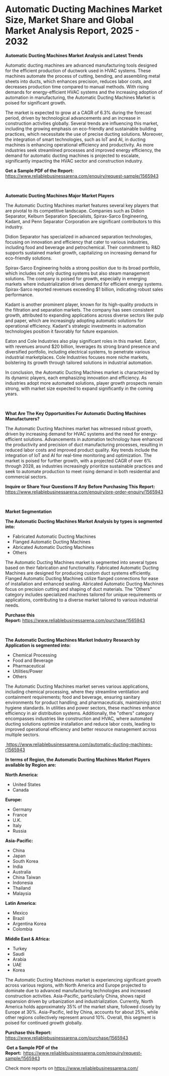 <p><h1>Automatic Ducting Machines Market Size, Market Share and Global Market Analysis Report, 2025 - 2032</h1></p><p><strong>Automatic Ducting Machines Market Analysis and Latest Trends</strong></p>
<p><p>Automatic ducting machines are advanced manufacturing tools designed for the efficient production of ductwork used in HVAC systems. These machines automate the process of cutting, bending, and assembling metal sheets into ducts, which enhances precision, reduces labor costs, and decreases production time compared to manual methods. With rising demands for energy-efficient HVAC systems and the increasing adoption of automation in manufacturing, the Automatic Ducting Machines Market is poised for significant growth.</p><p>The market is expected to grow at a CAGR of 6.3% during the forecast period, driven by technological advancements and an increase in construction activities globally. Several trends are influencing this market, including the growing emphasis on eco-friendly and sustainable building practices, which necessitate the use of precise ducting solutions. Moreover, the integration of smart technologies, such as IoT and AI, in ducting machines is enhancing operational efficiency and productivity. As more industries seek streamlined processes and improved energy efficiency, the demand for automatic ducting machines is projected to escalate, significantly impacting the HVAC sector and construction industry.</p></p>
<p><strong>Get a Sample PDF of the Report:&nbsp;</strong> <a href="https://www.reliablebusinessarena.com/enquiry/request-sample/1565943?utm_campaign=2819&utm_medium=2&utm_source=Github&utm_content=ia&utm_term=11042025&utm_id=automatic-ducting-machines">https://www.reliablebusinessarena.com/enquiry/request-sample/1565943</a></p>
<p>&nbsp;</p>
<p><strong>Automatic Ducting Machines Major Market Players</strong></p>
<p><p>The Automatic Ducting Machines market features several key players that are pivotal to its competitive landscape. Companies such as Didion Separator, Kelburn Separation Specialists, Spirax-Sarco Engineering, Kadant, and Penn Separator Corporation are significant contributors to this industry.</p><p>Didion Separator has specialized in advanced separation technologies, focusing on innovation and efficiency that cater to various industries, including food and beverage and petrochemical. Their commitment to R&D supports sustained market growth, capitalizing on increasing demand for eco-friendly solutions. </p><p>Spirax-Sarco Engineering holds a strong position due to its broad portfolio, which includes not only ducting systems but also steam management solutions. The company is poised for growth, especially in emerging markets where industrialization drives demand for efficient energy systems. Spirax-Sarco reported revenues exceeding $1 billion, indicating robust sales performance.</p><p>Kadant is another prominent player, known for its high-quality products in the filtration and separation markets. The company has seen consistent growth, attributed to expanding applications across diverse sectors like pulp and paper, which are increasingly adopting automatic solutions for operational efficiency. Kadant's strategic investments in automation technologies position it favorably for future expansion.</p><p>Eaton and Cole Industries also play significant roles in this market. Eaton, with revenues around $20 billion, leverages its strong brand presence and diversified portfolio, including electrical systems, to penetrate various industrial marketplaces. Cole Industries focuses more niche markets, bolstering its growth through tailored solutions in industrial automation.</p><p>In conclusion, the Automatic Ducting Machines market is characterized by its dynamic players, each emphasizing innovation and efficiency. As industries adopt more automated solutions, player growth prospects remain strong, with market size expected to expand significantly in the coming years.</p></p>
<p>&nbsp;</p>
<p><strong>What Are The Key Opportunities For Automatic Ducting Machines Manufacturers?</strong></p>
<p><p>The Automatic Ducting Machines market has witnessed robust growth, driven by increasing demand for HVAC systems and the need for energy-efficient solutions. Advancements in automation technology have enhanced the productivity and precision of duct manufacturing processes, resulting in reduced labor costs and improved product quality. Key trends include the integration of IoT and AI for real-time monitoring and optimization. The market is poised for further growth, with a projected CAGR of over 6% through 2028, as industries increasingly prioritize sustainable practices and seek to automate production to meet rising demand in both residential and commercial sectors.</p></p>
<p><strong>Inquire or Share Your Questions If Any Before Purchasing This Report:</strong> <a href="https://www.reliablebusinessarena.com/enquiry/pre-order-enquiry/1565943?utm_campaign=2819&utm_medium=2&utm_source=Github&utm_content=ia&utm_term=11042025&utm_id=automatic-ducting-machines">https://www.reliablebusinessarena.com/enquiry/pre-order-enquiry/1565943</a></p>
<p>&nbsp;</p>
<p><strong>Market Segmentation</strong></p>
<p><strong>The Automatic Ducting Machines Market Analysis by types is segmented into:</strong></p>
<p><ul><li>Fabricated Automatic Ducting Machines</li><li>Flanged Automatic Ducting Machines</li><li>Abricated Automatic Ducting Machines</li><li>Others</li></ul></p>
<p><p>The Automatic Ducting Machines market is segmented into several types based on their fabrication and functionality. Fabricated Automatic Ducting Machines are designed for producing custom duct systems efficiently. Flanged Automatic Ducting Machines utilize flanged connections for ease of installation and enhanced sealing. Abricated Automatic Ducting Machines focus on precision cutting and shaping of duct materials. The "Others" category includes specialized machines tailored for unique requirements or applications, contributing to a diverse market tailored to various industrial needs.</p></p>
<p><strong>Purchase this Report:&nbsp;</strong><a href="https://www.reliablebusinessarena.com/purchase/1565943?utm_campaign=2819&utm_medium=2&utm_source=Github&utm_content=ia&utm_term=11042025&utm_id=automatic-ducting-machines">https://www.reliablebusinessarena.com/purchase/1565943</a></p>
<p>&nbsp;</p>
<p><strong>The Automatic Ducting Machines Market Industry Research by Application is segmented into:</strong></p>
<p><ul><li>Chemical Processing</li><li>Food and Beverage</li><li>Pharmaceutical</li><li>Utilities/Power</li><li>Others</li></ul></p>
<p><p>The Automatic Ducting Machines market serves various applications, including chemical processing, where they streamline ventilation and containment requirements; food and beverage, ensuring sanitary environments for product handling; and pharmaceuticals, maintaining strict hygiene standards. In utilities and power sectors, these machines enhance efficiency in air distribution systems. Additionally, the "others" category encompasses industries like construction and HVAC, where automated ducting solutions optimize installation and reduce labor costs, leading to improved operational efficiency and better resource management across multiple sectors.</p></p>
<p><a href="https://www.reliablebusinessarena.com/automatic-ducting-machines-r1565943?utm_campaign=2819&utm_medium=2&utm_source=Github&utm_content=ia&utm_term=11042025&utm_id=automatic-ducting-machines">&nbsp;https://www.reliablebusinessarena.com/automatic-ducting-machines-r1565943</a></p>
<p><strong>In terms of Region, the Automatic Ducting Machines Market Players available by Region are:</strong></p>
<p>
    <p> <strong> North America: </strong>
        <ul>
            <li>United States</li>
            <li>Canada</li>
        </ul>
        </p> 
    <p> <strong> Europe: </strong>
        <ul>
            <li>Germany</li>
            <li>France</li>
            <li>U.K.</li>
            <li>Italy</li>
            <li>Russia</li>
        </ul>
        </p> 
    <p> <strong> Asia-Pacific: </strong>
        <ul>
            <li>China</li>
            <li>Japan</li>
            <li>South Korea</li>
            <li>India</li>
            <li>Australia</li>
            <li>China Taiwan</li>
            <li>Indonesia</li>
            <li>Thailand</li>
            <li>Malaysia</li>
        </ul>
        </p> 
    <p> <strong> Latin America: </strong>
        <ul>
            <li>Mexico</li>
            <li>Brazil</li>
            <li>Argentina Korea</li>
            <li>Colombia</li>
        </ul>
        </p> 
    <p> <strong> Middle East & Africa: </strong>
        <ul>
            <li>Turkey</li>
            <li>Saudi</li>
            <li>Arabia</li>
            <li>UAE</li>
            <li>Korea</li>
        </ul>
    </p>
    </p>
<p><p>The Automatic Ducting Machines market is experiencing significant growth across various regions, with North America and Europe projected to dominate due to advanced manufacturing technologies and increased construction activities. Asia-Pacific, particularly China, shows rapid expansion driven by urbanization and industrialization. Currently, North America holds approximately 35% of the market share, followed closely by Europe at 30%. Asia-Pacific, led by China, accounts for about 25%, while other regions collectively represent around 10%. Overall, this segment is poised for continued growth globally.</p></p>
<p><strong>Purchase this Report: </strong><a href="https://www.reliablebusinessarena.com/purchase/1565943?utm_campaign=2819&utm_medium=2&utm_source=Github&utm_content=ia&utm_term=11042025&utm_id=automatic-ducting-machines">https://www.reliablebusinessarena.com/purchase/1565943</a></p>
<p>&nbsp;<strong>Get a Sample PDF of the Report:&nbsp;&nbsp;</strong><a href="https://www.reliablebusinessarena.com/enquiry/request-sample/1565943?utm_campaign=2819&utm_medium=2&utm_source=Github&utm_content=ia&utm_term=11042025&utm_id=automatic-ducting-machines">https://www.reliablebusinessarena.com/enquiry/request-sample/1565943</a></p>
<p><strong></strong></p>
<p>Check more reports on <a href="https://www.reliablebusinessarena.com/?utm_campaign=2819&utm_medium=2&utm_source=Github&utm_content=ia&utm_term=11042025&utm_id=automatic-ducting-machines">https://www.reliablebusinessarena.com/</a></p>